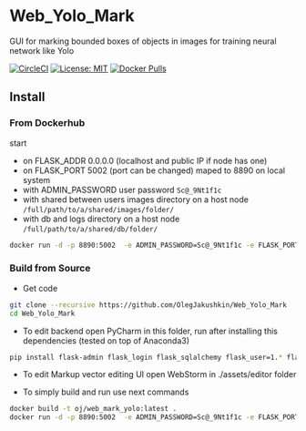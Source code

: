 # Web_Yolo_Mark
GUI for marking bounded boxes of objects in images for training neural network like Yolo 

[![CircleCI](https://circleci.com/gh/spbuCAE/PyCAE.svg?style=svg)](https://circleci.com/gh/OlegJakushkin/Web_Yolo_Mark)
[![License: MIT](https://img.shields.io/badge/License-MIT-yellow.svg)](https://opensource.org/licenses/MIT)
[![Docker Pulls](https://img.shields.io/docker/pulls/olejak/pycae)](https://hub.docker.com/r/olejak/web_mark_yolo)

## Install

### From Dockerhub
start
 - on FLASK_ADDR 0.0.0.0 (localhost and public IP if node has one) 
 - on FLASK_PORT 5002 (port can be changed) maped to 8890 on local system
 - with ADMIN_PASSWORD user password `Sc@_9Nt1f1c`
 - with shared between users images directory on a host node `/full/path/to/a/shared/images/folder/`
 - with db and logs directory on a host node `/full/path/to/a/shared/db/folder/`

```bash
docker run -d -p 8890:5002  -e ADMIN_PASSWORD=Sc@_9Nt1f1c -e FLASK_PORT=5002 -e FLASK_ADDR='0.0.0.0' -v /full/path/to/a/shared/images/folder/:/opt/marker/uploads -v /full/path/to/a/shared/db/folder/:/opt/marker/db olejak/web_mark_yolo:latest
```

### Build from Source
 - Get code
```bash
git clone --recursive https://github.com/OlegJakushkin/Web_Yolo_Mark 
cd Web_Yolo_Mark 
```

 - To edit backend open PyCharm in this folder, run after installing this dependencies (tested on top of Anaconda3)
 ```bash
 pip install flask-admin flask_login flask_sqlalchemy flask_user=1.* flask_compress flask_httpauth flask_restplus protobuf flask_dropzone flask_uploads flask-triangle  flask_restful  flask-locale flask-cors Flask-Caching Flask-BabelEx flask_babel
 ```
 
 - To edit Markup vector editing UI open WebStorm in ./assets/editor folder 
 
 - To simply build and run use next commands
```bash
docker build -t oj/web_mark_yolo:latest .
docker run -d -p 8890:5002  -e ADMIN_PASSWORD=Sc@_9Nt1f1c -e FLASK_PORT=5002 -e FLASK_ADDR='0.0.0.0' -v /full/path/to/a/shared/images/folder/:/opt/marker/uploads -v /full/path/to/a/shared/db/folder/:/opt/marker/db olejak/web_mark_yolo:latest
```